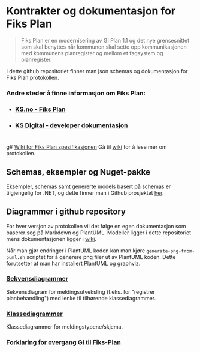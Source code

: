 # Kontrakter og dokumentasjon for Fiks Plan

> Fiks Plan er en modernisering av GI Plan 1.1 og det nye grensesnittet som skal benyttes når kommunen skal sette opp kommunikasjonen med kommunens planregister og mellom et fagsystem og planregister.

I dette github repositoriet finner man json schemas og dokumentasjon for Fiks Plan protokollen.

### Andre steder å finne informasjon om Fiks Plan:

- ### [KS.no - Fiks Plan](https://www.ks.no/fagomrader/digitalisering/felleslosninger/verktoykasse-plan--og-byggesak/verktoy/sammenhengende-tjenester---integrasjoner/fiks-plan/)
- ### [KS Digital - developer dokumentasjon](https://developers.fiks.ks.no/tjenester/fiksprotokoll/plan/)

#
g# [Wiki for Fiks Plan spesifikasjonen](https://github.com/ks-no/fiks-plan-specification/wiki)
Gå til [wiki](https://github.com/ks-no/fiks-plan-specification/wiki) for å lese mer om protokollen.

## Schemas, eksempler og Nuget-pakke
Eksempler, schemas samt genererte models basert på schemas er tilgjengelig for .NET, og dette finner man i Github prosjektet [her](https://github.com/ks-no/fiks-plan-models-dotnet).

## Diagrammer i github repository

For hver versjon av protokollen vil det følge en egen dokumentasjon som baserer seg på Markdown og PlantUML.
Modeller ligger i dette repositoriet mens dokumentasjonen ligger i [wiki](https://github.com/ks-no/fiks-plan-specification/wiki).

Når man gjør endringer i PlantUML koden kan man kjøre `generate-png-from-puml.sh` scriptet for å generere png filer ut av PlantUML koden. Dette forutsetter at man har installert PlantUML og graphviz.

### [Sekvensdiagrammer](Dokumentasjon/V2/SequenceDiagrams/README.md)
Sekvensdiagram for meldingsutveksling (f.eks. for "registrer planbehandling") med lenke til tilhørende klassediagrammer.

### [Klassediagrammer](Dokumentasjon/V2/ClassDiagrams/README.md)
Klassediagrammer for meldingstypene/skjema.

### [Forklaring for overgang GI til Fiks-Plan](Dokumentasjon/V2/GI/Innsyn)




